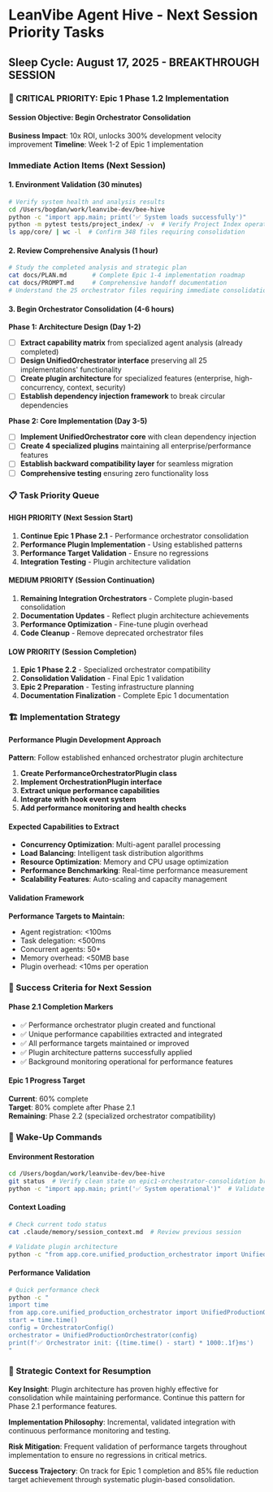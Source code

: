 # LeanVibe Agent Hive - Next Session Priority Tasks
## Sleep Cycle: August 17, 2025 - BREAKTHROUGH SESSION

### 🚨 CRITICAL PRIORITY: Epic 1 Phase 1.2 Implementation

#### Session Objective: Begin Orchestrator Consolidation
**Business Impact**: 10x ROI, unlocks 300% development velocity improvement
**Timeline**: Week 1-2 of Epic 1 implementation  

### **Immediate Action Items (Next Session)**

#### **1. Environment Validation (30 minutes)**
```bash
# Verify system health and analysis results
cd /Users/bogdan/work/leanvibe-dev/bee-hive
python -c "import app.main; print('✅ System loads successfully')"
python -m pytest tests/project_index/ -v  # Verify Project Index operational
ls app/core/ | wc -l  # Confirm 348 files requiring consolidation
```

#### **2. Review Comprehensive Analysis (1 hour)**
```bash
# Study the completed analysis and strategic plan
cat docs/PLAN.md       # Complete Epic 1-4 implementation roadmap
cat docs/PROMPT.md     # Comprehensive handoff documentation
# Understand the 25 orchestrator files requiring immediate consolidation
```

#### **3. Begin Orchestrator Consolidation (4-6 hours)**

**Phase 1: Architecture Design (Day 1-2)**
- [ ] **Extract capability matrix** from specialized agent analysis (already completed)
- [ ] **Design UnifiedOrchestrator interface** preserving all 25 implementations' functionality
- [ ] **Create plugin architecture** for specialized features (enterprise, high-concurrency, context, security)
- [ ] **Establish dependency injection framework** to break circular dependencies

**Phase 2: Core Implementation (Day 3-5)**
- [ ] **Implement UnifiedOrchestrator core** with clean dependency injection
- [ ] **Create 4 specialized plugins** maintaining all enterprise/performance features
- [ ] **Establish backward compatibility layer** for seamless migration
- [ ] **Comprehensive testing** ensuring zero functionality loss

### 📋 Task Priority Queue

#### HIGH PRIORITY (Next Session Start)
1. **Continue Epic 1 Phase 2.1** - Performance orchestrator consolidation
2. **Performance Plugin Implementation** - Using established patterns
3. **Performance Target Validation** - Ensure no regressions
4. **Integration Testing** - Plugin architecture validation

#### MEDIUM PRIORITY (Session Continuation)
1. **Remaining Integration Orchestrators** - Complete plugin-based consolidation
2. **Documentation Updates** - Reflect plugin architecture achievements
3. **Performance Optimization** - Fine-tune plugin overhead
4. **Code Cleanup** - Remove deprecated orchestrator files

#### LOW PRIORITY (Session Completion)
1. **Epic 1 Phase 2.2** - Specialized orchestrator compatibility
2. **Consolidation Validation** - Final Epic 1 validation
3. **Epic 2 Preparation** - Testing infrastructure planning
4. **Documentation Finalization** - Complete Epic 1 documentation

### 🏗️ Implementation Strategy

#### Performance Plugin Development Approach
**Pattern**: Follow established enhanced orchestrator plugin architecture
1. **Create PerformanceOrchestratorPlugin class**
2. **Implement OrchestrationPlugin interface**
3. **Extract unique performance capabilities**
4. **Integrate with hook event system**
5. **Add performance monitoring and health checks**

#### Expected Capabilities to Extract
- **Concurrency Optimization**: Multi-agent parallel processing
- **Load Balancing**: Intelligent task distribution algorithms
- **Resource Optimization**: Memory and CPU usage optimization
- **Performance Benchmarking**: Real-time performance measurement
- **Scalability Features**: Auto-scaling and capacity management

#### Validation Framework
**Performance Targets to Maintain:**
- Agent registration: <100ms
- Task delegation: <500ms
- Concurrent agents: 50+
- Memory overhead: <50MB base
- Plugin overhead: <10ms per operation

### 🎯 Success Criteria for Next Session

#### Phase 2.1 Completion Markers
- ✅ Performance orchestrator plugin created and functional
- ✅ Unique performance capabilities extracted and integrated
- ✅ All performance targets maintained or improved
- ✅ Plugin architecture patterns successfully applied
- ✅ Background monitoring operational for performance features

#### Epic 1 Progress Target
**Current**: 60% complete  
**Target**: 80% complete after Phase 2.1  
**Remaining**: Phase 2.2 (specialized orchestrator compatibility)

### 🚀 Wake-Up Commands

#### Environment Restoration
```bash
cd /Users/bogdan/work/leanvibe-dev/bee-hive
git status  # Verify clean state on epic1-orchestrator-consolidation branch
python -c "import app.main; print('✅ System operational')"  # Validate imports
```

#### Context Loading
```bash
# Check current todo status
cat .claude/memory/session_context.md  # Review previous session

# Validate plugin architecture
python -c "from app.core.unified_production_orchestrator import UnifiedProductionOrchestrator; from app.core.enhanced_orchestrator_plugin import create_enhanced_orchestrator_plugin; print('✅ Plugin architecture operational')"
```

#### Performance Validation
```bash
# Quick performance check
python -c "
import time
from app.core.unified_production_orchestrator import UnifiedProductionOrchestrator, OrchestratorConfig
start = time.time()
config = OrchestratorConfig()
orchestrator = UnifiedProductionOrchestrator(config)
print(f'✅ Orchestrator init: {(time.time() - start) * 1000:.1f}ms')
"
```

### 🧠 Strategic Context for Resumption

**Key Insight**: Plugin architecture has proven highly effective for consolidation while maintaining performance. Continue this pattern for Phase 2.1 performance features.

**Implementation Philosophy**: Incremental, validated integration with continuous performance monitoring and testing.

**Risk Mitigation**: Frequent validation of performance targets throughout implementation to ensure no regressions in critical metrics.

**Success Trajectory**: On track for Epic 1 completion and 85% file reduction target achievement through systematic plugin-based consolidation.